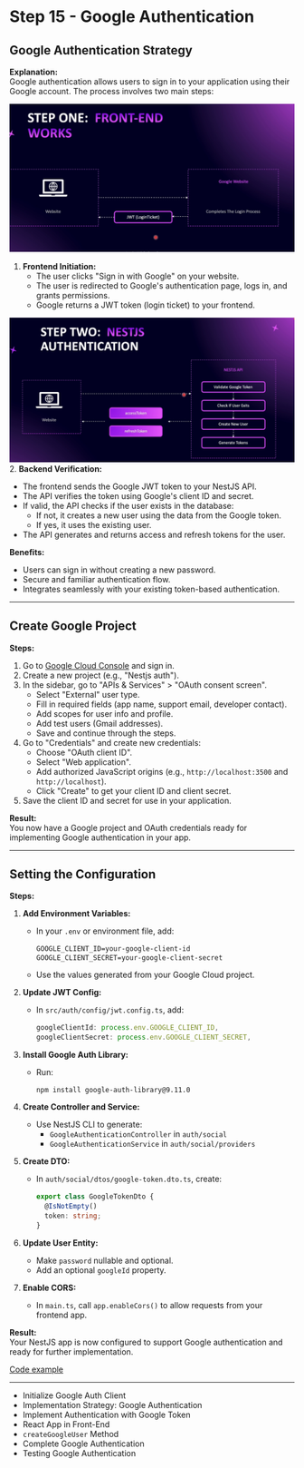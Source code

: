 # Step 15 - Google Authentication

## Google Authentication Strategy
**Explanation:**  
Google authentication allows users to sign in to your application using their Google account. The process involves two main steps:

![front-end-work](./images/front-end-work.png)
1. **Frontend Initiation:**  
   - The user clicks "Sign in with Google" on your website.
   - The user is redirected to Google's authentication page, logs in, and grants permissions.
   - Google returns a JWT token (login ticket) to your frontend.

![authentication](./images/authentication.png)
2. **Backend Verification:**  
   - The frontend sends the Google JWT token to your NestJS API.
   - The API verifies the token using Google's client ID and secret.
   - If valid, the API checks if the user exists in the database:
     - If not, it creates a new user using the data from the Google token.
     - If yes, it uses the existing user.
   - The API generates and returns access and refresh tokens for the user.

**Benefits:**  
- Users can sign in without creating a new password.
- Secure and familiar authentication flow.
- Integrates seamlessly with your existing token-based authentication.

---

## Create Google Project

**Steps:**
1. Go to [Google Cloud Console](https://console.cloud.google.com) and sign in.
2. Create a new project (e.g., "Nestjs auth").
3. In the sidebar, go to "APIs & Services" > "OAuth consent screen".
   - Select "External" user type.
   - Fill in required fields (app name, support email, developer contact).
   - Add scopes for user info and profile.
   - Add test users (Gmail addresses).
   - Save and continue through the steps.
4. Go to "Credentials" and create new credentials:
   - Choose "OAuth client ID".
   - Select "Web application".
   - Add authorized JavaScript origins (e.g., `http://localhost:3500` and `http://localhost`).
   - Click "Create" to get your client ID and client secret.
5. Save the client ID and secret for use in your application.

**Result:**  
You now have a Google project and OAuth credentials ready for implementing Google authentication in your app.

---

## Setting the Configuration

**Steps:**
1. **Add Environment Variables:**  
   - In your `.env` or environment file, add:
     ```
     GOOGLE_CLIENT_ID=your-google-client-id
     GOOGLE_CLIENT_SECRET=your-google-client-secret
     ```
   - Use the values generated from your Google Cloud project.

2. **Update JWT Config:**  
   - In `src/auth/config/jwt.config.ts`, add:
     ```typescript
     googleClientId: process.env.GOOGLE_CLIENT_ID,
     googleClientSecret: process.env.GOOGLE_CLIENT_SECRET,
     ```

3. **Install Google Auth Library:**  
   - Run:
     ```
     npm install google-auth-library@9.11.0
     ```

4. **Create Controller and Service:**  
   - Use NestJS CLI to generate:
     - `GoogleAuthenticationController` in `auth/social`
     - `GoogleAuthenticationService` in `auth/social/providers`

5. **Create DTO:**  
   - In `auth/social/dtos/google-token.dto.ts`, create:
     ```typescript
     export class GoogleTokenDto {
       @IsNotEmpty()
       token: string;
     }
     ```

6. **Update User Entity:**  
   - Make `password` nullable and optional.
   - Add an optional `googleId` property.

7. **Enable CORS:**  
   - In `main.ts`, call `app.enableCors()` to allow requests from your frontend app.

**Result:**  
Your NestJS app is now configured to support Google authentication and ready for further implementation.

[Code example](https://github.com/NadirBakhsh/nestjs-resources-code/commit/3d93bb7149e2f8f258af322183957bc54731747a)

---

- Initialize Google Auth Client
- Implementation Strategy: Google Authentication
- Implement Authentication with Google Token
- React App in Front-End
- `createGoogleUser` Method
- Complete Google Authentication
- Testing Google Authentication